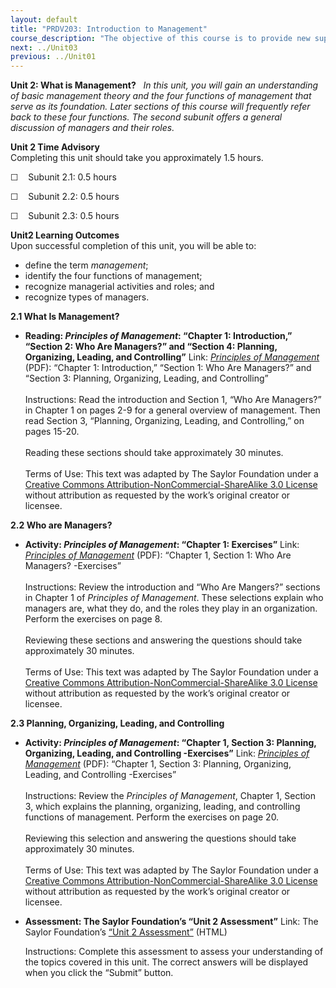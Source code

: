 ```yaml
---
layout: default
title: "PRDV203: Introduction to Management"
course_description: "The objective of this course is to provide new supervisors or managers with the basic, practical knowledge necessary for their new positions."
next: ../Unit03
previous: ../Unit01
---
```

**Unit 2: What is Management?** <span id="2"></span> 
*In this unit, you will gain an understanding of basic management theory
and the four functions of management that serve as its foundation. Later
sections of this course will frequently refer back to these four
functions. The second subunit offers a general discussion of managers
and their roles.*

**Unit 2 Time Advisory**  
Completing this unit should take you approximately 1.5 hours.  
  
 ☐    Subunit 2.1: 0.5 hours  
  
 ☐    Subunit 2.2: 0.5 hours  
  
 ☐    Subunit 2.3: 0.5 hours

**Unit2 Learning Outcomes**  
Upon successful completion of this unit, you will be able to:
-   define the term *management*;
-   identify the four functions of management;
-   recognize managerial activities and roles; and
-   recognize types of managers.

**2.1 What Is Management?** <span id="2.1"></span> 
-   **Reading: *Principles of Management*: “Chapter 1: Introduction,”
    “Section 2: Who Are Managers?” and “Section 4: Planning, Organizing,
    Leading, and Controlling”**
    Link: *[Principles of
    Management](http://www.saylor.org/site/textbooks/Principles%20of%20Management.pdf)*
    (PDF): “Chapter 1: Introduction,” “Section 1: Who Are Managers?” and
    “Section 3: Planning, Organizing, Leading, and Controlling”  
        
     Instructions: Read the introduction and Section 1, “Who Are
    Managers?” in Chapter 1 on pages 2-9 for a general overview of
    management. Then read Section 3, “Planning, Organizing, Leading, and
    Controlling,” on pages 15-20.  
        
     Reading these sections should take approximately 30 minutes.  
        
     Terms of Use: This text was adapted by The Saylor Foundation under
    a [Creative Commons Attribution-NonCommercial-ShareAlike 3.0
    License](http://creativecommons.org/licenses/by-nc-sa/3.0/) without
    attribution as requested by the work’s original creator or licensee.

**2.2 Who are Managers?** <span id="2.2"></span> 
-   **Activity: *Principles of Management*: “Chapter 1: Exercises”**
    Link: *[Principles of
    Management](http://www.saylor.org/site/textbooks/Principles%20of%20Management.pdf)*
    (PDF): “Chapter 1, Section 1: Who Are Managers? -Exercises”  
        
     Instructions: Review the introduction and “Who Are Mangers?”
    sections in Chapter 1 of *Principles of Management*. These
    selections explain who managers are, what they do, and the roles
    they play in an organization. Perform the exercises on page 8.  
        
     Reviewing these sections and answering the questions should take
    approximately 30 minutes.  
        
     Terms of Use: This text was adapted by The Saylor Foundation under
    a [Creative Commons Attribution-NonCommercial-ShareAlike 3.0
    License](http://creativecommons.org/licenses/by-nc-sa/3.0/) without
    attribution as requested by the work’s original creator or licensee.

**2.3 Planning, Organizing, Leading, and Controlling** <span
id="2.3"></span> 
-   **Activity: *Principles of Management*: “Chapter 1, Section 3:
    Planning, Organizing, Leading, and Controlling -Exercises”**
    Link: *[Principles of
    Management](http://www.saylor.org/site/textbooks/Principles%20of%20Management.pdf)*
    (PDF): “Chapter 1, Section 3: Planning, Organizing, Leading, and
    Controlling -Exercises”  
        
     Instructions: Review the *Principles of Management*, Chapter 1,
    Section 3, which explains the planning, organizing, leading, and
    controlling functions of management. Perform the exercises on page
    20.  
        
     Reviewing this selection and answering the questions should take
    approximately 30 minutes.  
        
     Terms of Use: This text was adapted by The Saylor Foundation under
    a [Creative Commons Attribution-NonCommercial-ShareAlike 3.0
    License](http://creativecommons.org/licenses/by-nc-sa/3.0/) without
    attribution as requested by the work’s original creator or licensee.

-   **Assessment: The Saylor Foundation’s “Unit 2 Assessment”**
    Link: The Saylor Foundation’s [“Unit 2
    Assessment”](http://school.saylor.org/mod/quiz/view.php?id=1705) (HTML)  
      
     Instructions: Complete this assessment to assess your understanding
    of the topics covered in this unit. The correct answers will be
    displayed when you click the “Submit” button.


